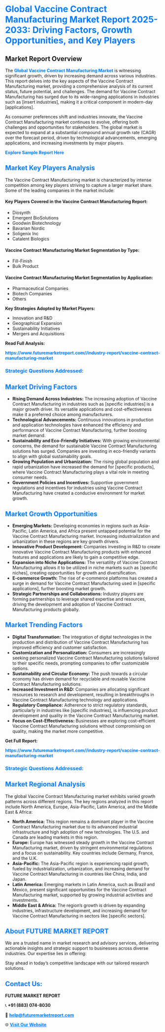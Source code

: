 <h1 style="color: #007BFF;">Global Vaccine Contract Manufacturing Market Report 2025-2033: Driving Factors, Growth Opportunities, and Key Players</h1>

<section id="overview">
<h2>Market Report Overview</h2>
<p>The <a href="https://www.futuremarketreport.com//industry-report/vaccine-contract-manufacturing-market" style="color: #007BFF; text-decoration: none;"><strong>Global Vaccine Contract Manufacturing Market</strong></a> is witnessing significant growth, driven by increasing demand across various industries. This report delves into the key aspects of the Vaccine Contract Manufacturing market, providing a comprehensive analysis of its current status, future potential, and challenges. The demand for Vaccine Contract Manufacturing has surged due to its wide-ranging applications in industries such as [insert industries], making it a critical component in modern-day [applications].</p>
<p>As consumer preferences shift and industries innovate, the Vaccine Contract Manufacturing market continues to evolve, offering both challenges and opportunities for stakeholders. The global market is expected to expand at a substantial compound annual growth rate (CAGR) over the forecast period, driven by technological advancements, emerging applications, and increasing investments by major players.</p>
</section>

<section id="overview">
<p><a href="https://www.futuremarketreport.com//request-sample/reportId=49685" style="color: #007BFF; text-decoration: none;"><strong>Explore Sample Report Here</strong></a></p>
</section>

<section id="key-players">
<h2 style="color: #007BFF;">Market Key Players Analysis</h2>
<p>The Vaccine Contract Manufacturing market is characterized by intense competition among key players striving to capture a larger market share. Some of the leading companies in the market include:</p>
<h4>Key Players Covered in the Vaccine Contract Manufacturing Report:</h4>
<ul><li>Diosynth</li><li>Emergent BioSolutions</li><li>Goodwin Biotechnology</li><li>Bavarian Nordic</li><li>Soligenix Inc</li><li>Catalent Biologics</li></ul>
<h4>Vaccine Contract Manufacturing Market Segmentation by Type:</h4>
<ul><li>Fill-Finish</li><li>Bulk Product</li></ul>

<h4>Vaccine Contract Manufacturing Market Segmentation by Application:</h4>
<ul><li>Pharmaceutical Companies</li><li>Biotech Companies</li><li>Others</li></ul>
<p><strong>Key Strategies Adopted by Market Players:</strong></p>
<ul>
<li>Innovation and R&D</li>
<li>Geographical Expansion</li>
<li>Sustainability Initiatives</li>
<li>Mergers and Acquisitions</li>
</ul>
</section>

<section>
<p><strong>Read Full Analysis: </strong></p><a href="https://www.futuremarketreport.com//industry-report/vaccine-contract-manufacturing-market" style="color: #007BFF; text-decoration: none;"><strong>https://www.futuremarketreport.com//industry-report/vaccine-contract-manufacturing-market</strong></a>
<h3 style="color: #007BFF;">Strategic Questions Addressed:</h3>
</section>

<section id="driving-factors">
<h2 style="color: #007BFF;">Market Driving Factors</h2>
<ul>
<li><strong>Rising Demand Across Industries:</strong> The increasing adoption of Vaccine Contract Manufacturing in industries such as [specific industries] is a major growth driver. Its versatile applications and cost-effectiveness make it a preferred choice among manufacturers.</li>
<li><strong>Technological Advancements:</strong> Continuous innovations in production and application technologies have enhanced the efficiency and performance of Vaccine Contract Manufacturing, further boosting market demand.</li>
<li><strong>Sustainability and Eco-Friendly Initiatives:</strong> With growing environmental concerns, the demand for sustainable Vaccine Contract Manufacturing solutions has surged. Companies are investing in eco-friendly variants to align with global sustainability goals.</li>
<li><strong>Growing Population and Urbanization:</strong> The rising global population and rapid urbanization have increased the demand for [specific products], where Vaccine Contract Manufacturing plays a vital role in meeting consumer needs.</li>
<li><strong>Government Policies and Incentives:</strong> Supportive government regulations and incentives for industries using Vaccine Contract Manufacturing have created a conducive environment for market growth.</li>
</ul>
</section>

<section id="growth-opportunities">
<h2 style="color: #007BFF;">Market Growth Opportunities</h2>
<ul>
<li><strong>Emerging Markets:</strong> Developing economies in regions such as Asia-Pacific, Latin America, and Africa present untapped potential for the Vaccine Contract Manufacturing market. Increasing industrialization and urbanization in these regions are key growth drivers.</li>
<li><strong>Innovative Product Development:</strong> Companies investing in R&D to create innovative Vaccine Contract Manufacturing products with enhanced features and applications are likely to gain a competitive edge.</li>
<li><strong>Expansion into Niche Applications:</strong> The versatility of Vaccine Contract Manufacturing allows it to be utilized in niche markets such as [specific niches], creating opportunities for growth and diversification.</li>
<li><strong>E-commerce Growth:</strong> The rise of e-commerce platforms has created a surge in demand for Vaccine Contract Manufacturing used in [specific applications], further boosting market growth.</li>
<li><strong>Strategic Partnerships and Collaborations:</strong> Industry players are forming partnerships to leverage shared expertise and resources, driving the development and adoption of Vaccine Contract Manufacturing products globally.</li>
</ul>
</section>

<section id="trending-factors">
<h2 style="color: #007BFF;">Market Trending Factors</h2>
<ul>
<li><strong>Digital Transformation:</strong> The integration of digital technologies in the production and distribution of Vaccine Contract Manufacturing has improved efficiency and customer satisfaction.</li>
<li><strong>Customization and Personalization:</strong> Consumers are increasingly seeking personalized Vaccine Contract Manufacturing solutions tailored to their specific needs, prompting companies to offer customizable options.</li>
<li><strong>Sustainability and Circular Economy:</strong> The push towards a circular economy has driven demand for recyclable and reusable Vaccine Contract Manufacturing solutions.</li>
<li><strong>Increased Investment in R&D:</strong> Companies are allocating significant resources to research and development, resulting in breakthroughs in Vaccine Contract Manufacturing technology and applications.</li>
<li><strong>Regulatory Compliance:</strong> Adherence to strict regulatory standards, particularly in industries like [specific industries], is influencing product development and quality in the Vaccine Contract Manufacturing market.</li>
<li><strong>Focus on Cost-Effectiveness:</strong> Businesses are exploring cost-efficient Vaccine Contract Manufacturing solutions without compromising on quality, making the market more competitive.</li>
</ul>
</section>

<section>
<p><strong>Get Full Report: </strong></p><a href="https://www.futuremarketreport.com//industry-report/vaccine-contract-manufacturing-market" style="color: #007BFF; text-decoration: none;"><strong>https://www.futuremarketreport.com//industry-report/vaccine-contract-manufacturing-market</strong></a>
<h3 style="color: #007BFF;">Strategic Questions Addressed:</h3>
</section>


<section id="regional-analysis">
<h2 style="color: #007BFF;">Market Regional Analysis</h2>
<p>The global Vaccine Contract Manufacturing market exhibits varied growth patterns across different regions. The key regions analyzed in this report include North America, Europe, Asia-Pacific, Latin America, and the Middle East & Africa:</p>
<ul>
<li><strong>North America:</strong> This region remains a dominant player in the Vaccine Contract Manufacturing market due to its advanced industrial infrastructure and high adoption of new technologies. The U.S. and Canada are leading markets in this region.</li>
<li><strong>Europe:</strong> Europe has witnessed steady growth in the Vaccine Contract Manufacturing market, driven by stringent environmental regulations and a focus on sustainability. Key countries include Germany, France, and the U.K.</li>
<li><strong>Asia-Pacific:</strong> The Asia-Pacific region is experiencing rapid growth, fueled by industrialization, urbanization, and increasing demand for Vaccine Contract Manufacturing in countries like China, India, and Japan.</li>
<li><strong>Latin America:</strong> Emerging markets in Latin America, such as Brazil and Mexico, present significant opportunities for the Vaccine Contract Manufacturing market, supported by growing industrial activities and investments.</li>
<li><strong>Middle East & Africa:</strong> The region’s growth is driven by expanding industries, infrastructure development, and increasing demand for Vaccine Contract Manufacturing in sectors like [specific sectors].</li>
</ul>
</section>

<footer>
<h2 style="color: #007BFF;">About FUTURE MARKET REPORT</h2>
<p>We are a trusted name in market research and advisory services, delivering actionable insights and strategic support to businesses across diverse industries. Our expertise lies in offering:</p>

<p>Stay ahead in today’s competitive landscape with our tailored research solutions.</p>

<h2 style="color: #007BFF;">Contact Us:</h2>
<p><strong>FUTURE MARKET REPORT</strong></p>
<p>📞 <strong>+91 (883) 074-8030</strong></p>
<p>📧 <strong><a href="mailto:help@futuremarketreport.com" style="color: #007BFF;">help@futuremarketreport.com</a></strong></p>
<p>🌐 <strong><a href="https://www.futuremarketreport.com/" style="color: #007BFF;">Visit Our Website</a></strong></p>
</footer>